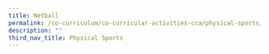 ```yaml
---
title: Netball
permalink: /co-curriculum/co-curricular-activities-cca/physical-sports/netball
description: ""
third_nav_title: Physical Sports
---
```

